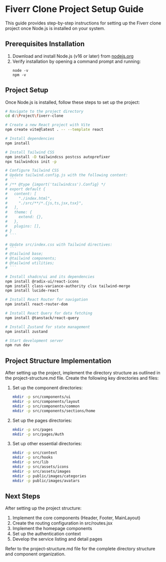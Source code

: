 # Fiverr Clone Project Setup Guide

This guide provides step-by-step instructions for setting up the Fiverr clone project once Node.js is installed on your system.

## Prerequisites Installation

1. Download and install Node.js (v16 or later) from [nodejs.org](https://nodejs.org/)
2. Verify installation by opening a command prompt and running:
   ```
   node -v
   npm -v
   ```

## Project Setup

Once Node.js is installed, follow these steps to set up the project:

```bash
# Navigate to the project directory
cd d:\Project\fiverr-clone

# Create a new React project with Vite
npm create vite@latest . -- --template react

# Install dependencies
npm install

# Install Tailwind CSS
npm install -D tailwindcss postcss autoprefixer
npx tailwindcss init -p

# Configure Tailwind CSS
# Update tailwind.config.js with the following content:
# ```
# /** @type {import('tailwindcss').Config} */
# export default {
#   content: [
#     "./index.html",
#     "./src/**/*.{js,ts,jsx,tsx}",
#   ],
#   theme: {
#     extend: {},
#   },
#   plugins: [],
# }
# ```

# Update src/index.css with Tailwind directives:
# ```
# @tailwind base;
# @tailwind components;
# @tailwind utilities;
# ```

# Install shadcn/ui and its dependencies
npm install @radix-ui/react-icons
npm install class-variance-authority clsx tailwind-merge
npm install lucide-react

# Install React Router for navigation
npm install react-router-dom

# Install React Query for data fetching
npm install @tanstack/react-query

# Install Zustand for state management
npm install zustand

# Start development server
npm run dev
```

## Project Structure Implementation

After setting up the project, implement the directory structure as outlined in the project-structure.md file. Create the following key directories and files:

1. Set up the component directories:
   ```bash
   mkdir -p src/components/ui
   mkdir -p src/components/layout
   mkdir -p src/components/common
   mkdir -p src/components/sections/home
   ```

2. Set up the pages directories:
   ```bash
   mkdir -p src/pages
   mkdir -p src/pages/Auth
   ```

3. Set up other essential directories:
   ```bash
   mkdir -p src/context
   mkdir -p src/hooks
   mkdir -p src/lib
   mkdir -p src/assets/icons
   mkdir -p src/assets/images
   mkdir -p public/images/categories
   mkdir -p public/images/avatars
   ```

## Next Steps

After setting up the project structure:

1. Implement the core components (Header, Footer, MainLayout)
2. Create the routing configuration in src/routes.jsx
3. Implement the homepage components
4. Set up the authentication context
5. Develop the service listing and detail pages

Refer to the project-structure.md file for the complete directory structure and component organization.